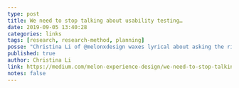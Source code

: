 ```yaml
---
type: post
title: We need to stop talking about usability testing…
date: 2019-09-05 13:40:28
categories: links
tags: [research, research-method, planning]
posse: "Christina Li of @melonxdesign waxes lyrical about asking the right questions and choosing the right research method."
published: true
author: Christina Li
link: https://medium.com/melon-experience-design/we-need-to-stop-talking-about-usability-testing-3624b49a0736
notes: false
---
```

